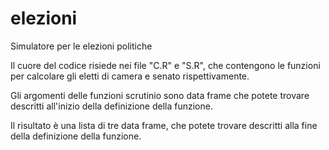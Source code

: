# elezioni
Simulatore per le elezioni politiche

Il cuore del codice risiede nei file "C.R" e "S.R", che contengono le funzioni
per calcolare gli eletti di camera e senato rispettivamente.

Gli argomenti delle funzioni scrutinio sono data frame che potete trovare
descritti all'inizio della definizione della funzione.

Il risultato è una lista di tre data frame, che potete trovare descritti alla
fine della definizione della funzione.

